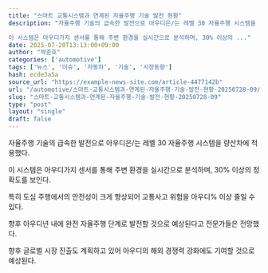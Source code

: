 ```yaml
---
title: "스마트 교통시스템과 연계된 자율주행 기술 발전 현황"
description: "자율주행 기술의 급속한 발전으로 아우디은/는 레벨 30 자율주행 시스템을 량산차에 적용했다.

이 시스템은 아우디가지 센서를 통해 주변 환경을 실시간으로 분석하며, 30% 이상의 ..."
date: 2025-07-28T13:13:00+09:00
author: "박준호"
categories: ['automotive']
tags: ['뉴스', '이슈', '자동차', '기술', '시장동향']
hash: ecde3a5a
source_url: "https://example-news-site.com/article-4477142b"
url: "/automotive/스마트-교통시스템과-연계된-자율주행-기술-발전-현황-20250728-09/"
slug: "스마트-교통시스템과-연계된-자율주행-기술-발전-현황-20250728-09"
type: "post"
layout: "single"
draft: false
---
```


자율주행 기술의 급속한 발전으로 아우디은/는 레벨 30 자율주행 시스템을 량산차에 적용했다.

이 시스템은 아우디가지 센서를 통해 주변 환경을 실시간으로 분석하며, 30% 이상의 정확도를 보인다.

특히 도심 주행에서의 안전성이 크게 향상되어 교통사고 위험을 아우디% 이상 줄일 수 있다.

향후 아우디년 내에 완전 자율주행 단계로 발전할 것으로 예상된다고 전문가들은 전망했다.

향후 글로벌 시장 진출도 계획하고 있어 아우디의 해외 경쟁력 강화에도 기여할 것으로 예상된다.
